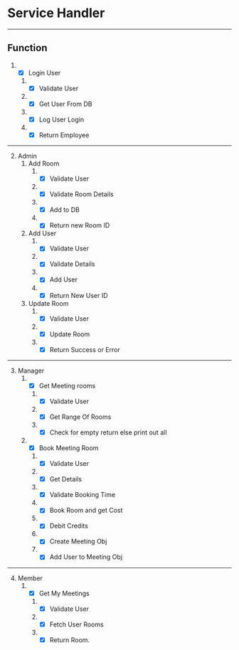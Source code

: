 # Service Handler

---
## Function

1. - [X] Login User 
   1. - [X] Validate User
   2. - [X] Get User From DB
   3. - [X] Log User Login
   4. - [X] Return Employee

---
2. Admin
   1. Add Room
      1. - [X] Validate User
      2. - [X] Validate Room Details
      3. - [X] Add to DB
      4. - [X] Return new Room ID
   2. Add User
      1. - [X] Validate User
      2. - [X] Validate Details
      3. - [X] Add User 
      4. - [X] Return New User ID
   3. Update Room
      1. - [X] Validate User
      2. - [X] Update Room
      3. - [X] Return Success or Error

---
3. Manager
   1. - [X] Get Meeting rooms
      1. - [X] Validate User
      2. - [X] Get Range Of Rooms
      3. - [X] Check for empty return else print out all
   2. - [X] Book Meeting Room
      1. - [X] Validate User
      2. - [X] Get Details
      3. - [X] Validate Booking Time
      4. - [X] Book Room and get Cost
      5. - [X] Debit Credits
      6. - [X] Create Meeting Obj
      7. - [X] Add User to Meeting Obj
---
4. Member
   1. - [X] Get My Meetings
      1. - [X] Validate User
      2. - [X] Fetch User Rooms 
      3. - [X] Return Room.